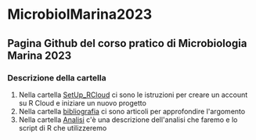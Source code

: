 # MicrobiolMarina2023

## Pagina Github del corso pratico di Microbiologia Marina 2023

### Descrizione della cartella

1. Nella cartella [SetUp_RCloud](SetUp_RCloud) ci sono le istruzioni per creare un account su R Cloud e iniziare un nuovo progetto
2. Nella cartella [bibliografia](bibliografia) ci sono articoli per approfondire l'argomento
3. Nella cartella [Analisi](Analisys) c'è una descrizione dell'analisi che faremo e lo script di R che utilizzeremo
   
